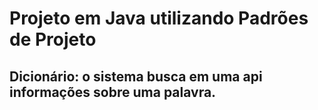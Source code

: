 # Projeto em Java utilizando Padrões de Projeto
## Dicionário: o sistema busca em uma api informações sobre uma palavra.
